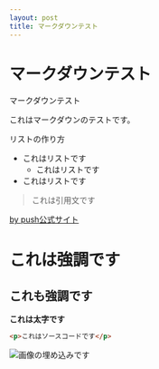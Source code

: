 ```yaml
---
layout: post
title: マークダウンテスト
---
```



# マークダウンテスト

マークダウンテスト

これはマークダウンのテストです。

リストの作り方

- これはリストです
  - これはリストです
- これはリストです

> これは引用文です

[by push公式サイト](http://by-push.com/)

# これは強調です
## これも強調です
**これは太字です**

```html
<p>これはソースコードです</p>
```

![画像の埋め込みです](http://qiita.com/icons/favicons/public/apple-touch-icon.png "画像の埋め込みです")
